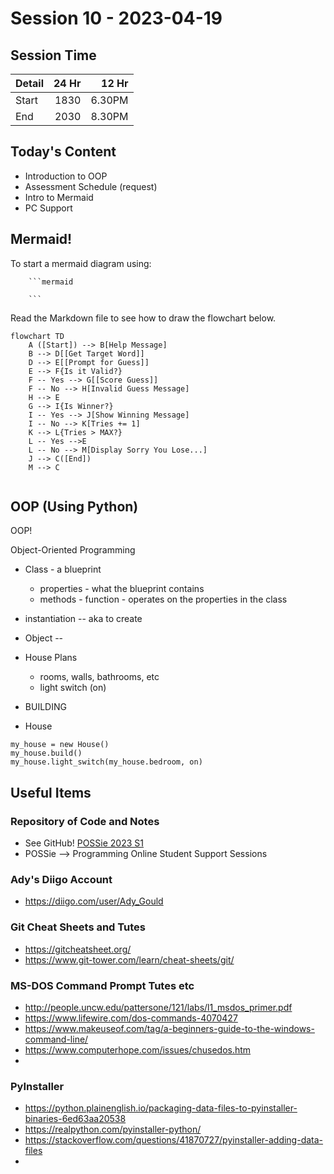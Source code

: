 # Session 10 - 2023-04-19

## Session Time
| Detail | 24 Hr |  12 Hr |
|--------|------:|-------:|
| Start  |  1830 | 6.30PM |
| End    |  2030 | 8.30PM |


## Today's Content

- Introduction to OOP
- Assessment Schedule (request)
- Intro to Mermaid
- PC Support

## Mermaid!

To start a mermaid diagram using:
```text
    ```mermaid
    
    ```
```

Read the Markdown file to see how to draw the flowchart below.

```mermaid
flowchart TD
    A ([Start]) --> B[Help Message]
    B --> D[[Get Target Word]]
    D --> E[[Prompt for Guess]]
    E --> F{Is it Valid?}
    F -- Yes --> G[[Score Guess]]
    F -- No --> H[Invalid Guess Message]
    H --> E
    G --> I{Is Winner?}
    I -- Yes --> J[Show Winning Message]
    I -- No --> K[Tries += 1]
    K --> L{Tries > MAX?}
    L -- Yes -->E
    L -- No --> M[Display Sorry You Lose...]
    J --> C([End])
    M --> C
    
```

## OOP (Using Python)

OOP!

Object-Oriented Programming

- Class - a blueprint
  - properties - what the blueprint contains
  - methods - function - operates on the properties in the class
- instantiation -- aka to create
- Object -- 

- House Plans
  - rooms, walls, bathrooms, etc
  - light switch (on)
- BUILDING
- House

```
my_house = new House()
my_house.build()
my_house.light_switch(my_house.bedroom, on)
```

 


## Useful Items

### Repository of Code and Notes
- See GitHub! [POSSie 2023 S1](https://github.com/AdyGCode/POSSie-2023S1)
- POSSie --> Programming Online Student Support Sessions

### Ady's Diigo Account
- https://diigo.com/user/Ady_Gould

### Git Cheat Sheets and Tutes
- https://gitcheatsheet.org/
- https://www.git-tower.com/learn/cheat-sheets/git/

### MS-DOS Command Prompt Tutes etc
- http://people.uncw.edu/pattersone/121/labs/l1_msdos_primer.pdf
- https://www.lifewire.com/dos-commands-4070427
- https://www.makeuseof.com/tag/a-beginners-guide-to-the-windows-command-line/
- https://www.computerhope.com/issues/chusedos.htm
- 

### PyInstaller
- https://python.plainenglish.io/packaging-data-files-to-pyinstaller-binaries-6ed63aa20538
- https://realpython.com/pyinstaller-python/
- https://stackoverflow.com/questions/41870727/pyinstaller-adding-data-files
- 
